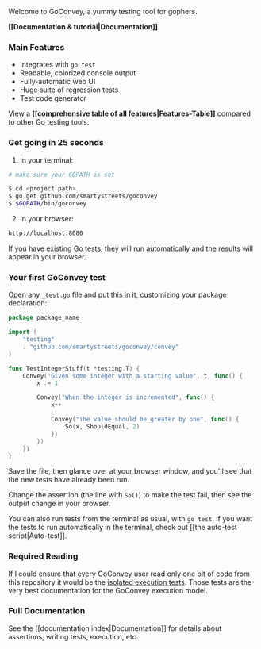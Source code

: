 Welcome to GoConvey, a yummy testing tool for gophers.

**[[Documentation & tutorial|Documentation]]**


### Main Features

- Integrates with `go test`
- Readable, colorized console output
- Fully-automatic web UI
- Huge suite of regression tests
- Test code generator

View a **[[comprehensive table of all features|Features-Table]]** compared to other Go testing tools.



### Get going in 25 seconds

1. In your terminal:
```sh
# make sure your GOPATH is set

$ cd <project path>
$ go get github.com/smartystreets/goconvey
$ $GOPATH/bin/goconvey


```
2. In your browser:
```sh
http://localhost:8080
```
If you have existing Go tests, they will run automatically and the results will appear in your browser.




### Your first GoConvey test

Open any `_test.go` file and put this in it, customizing your package declaration:

```go
package package_name

import (
	"testing"
	. "github.com/smartystreets/goconvey/convey"
)

func TestIntegerStuff(t *testing.T) {
	Convey("Given some integer with a starting value", t, func() {
		x := 1

		Convey("When the integer is incremented", func() {
			x++

			Convey("The value should be greater by one", func() {
				So(x, ShouldEqual, 2)
			})
		})
	})
}
```
Save the file, then glance over at your browser window, and you'll see that the new tests have already been run.

Change the assertion (the line with `So()`) to make the test fail, then see the output change in your browser.

You can also run tests from the terminal as usual, with `go test`. If you want the tests to run automatically in the terminal, check out [[the auto-test script|Auto-test]].


### Required Reading

If I could ensure that every GoConvey user read only one bit of code from this repository it would be the [isolated execution tests](https://github.com/smartystreets/goconvey/blob/master/convey/isolated_execution_test.go). Those tests are the very best documentation for the GoConvey execution model.

### Full Documentation

See the [[documentation index|Documentation]] for details about assertions, writing tests, execution, etc.

